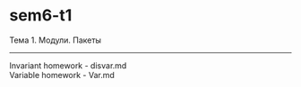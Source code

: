 # sem6-t1
Тема 1. Модули. Пакеты  
***  
Invariant homework - disvar.md  
Variable homework - Var.md  
